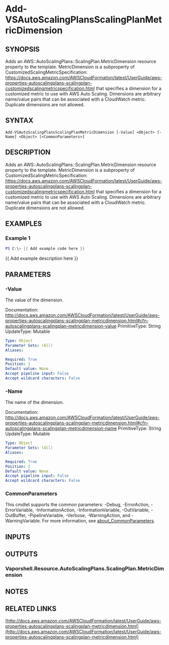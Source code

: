# Add-VSAutoScalingPlansScalingPlanMetricDimension

## SYNOPSIS
Adds an AWS::AutoScalingPlans::ScalingPlan.MetricDimension resource property to the template.
MetricDimension is a subproperty of CustomizedScalingMetricSpecification: https://docs.aws.amazon.com/AWSCloudFormation/latest/UserGuide/aws-properties-autoscalingplans-scalingplan-customizedscalingmetricspecification.html that specifies a dimension for a customized metric to use with AWS Auto Scaling.
Dimensions are arbitrary name/value pairs that can be associated with a CloudWatch metric.
Duplicate dimensions are not allowed.

## SYNTAX

```
Add-VSAutoScalingPlansScalingPlanMetricDimension [-Value] <Object> [-Name] <Object> [<CommonParameters>]
```

## DESCRIPTION
Adds an AWS::AutoScalingPlans::ScalingPlan.MetricDimension resource property to the template.
MetricDimension is a subproperty of CustomizedScalingMetricSpecification: https://docs.aws.amazon.com/AWSCloudFormation/latest/UserGuide/aws-properties-autoscalingplans-scalingplan-customizedscalingmetricspecification.html that specifies a dimension for a customized metric to use with AWS Auto Scaling.
Dimensions are arbitrary name/value pairs that can be associated with a CloudWatch metric.
Duplicate dimensions are not allowed.

## EXAMPLES

### Example 1
```powershell
PS C:\> {{ Add example code here }}
```

{{ Add example description here }}

## PARAMETERS

### -Value
The value of the dimension.

Documentation: http://docs.aws.amazon.com/AWSCloudFormation/latest/UserGuide/aws-properties-autoscalingplans-scalingplan-metricdimension.html#cfn-autoscalingplans-scalingplan-metricdimension-value
PrimitiveType: String
UpdateType: Mutable

```yaml
Type: Object
Parameter Sets: (All)
Aliases:

Required: True
Position: 1
Default value: None
Accept pipeline input: False
Accept wildcard characters: False
```

### -Name
The name of the dimension.

Documentation: http://docs.aws.amazon.com/AWSCloudFormation/latest/UserGuide/aws-properties-autoscalingplans-scalingplan-metricdimension.html#cfn-autoscalingplans-scalingplan-metricdimension-name
PrimitiveType: String
UpdateType: Mutable

```yaml
Type: Object
Parameter Sets: (All)
Aliases:

Required: True
Position: 2
Default value: None
Accept pipeline input: False
Accept wildcard characters: False
```

### CommonParameters
This cmdlet supports the common parameters: -Debug, -ErrorAction, -ErrorVariable, -InformationAction, -InformationVariable, -OutVariable, -OutBuffer, -PipelineVariable, -Verbose, -WarningAction, and -WarningVariable. For more information, see [about_CommonParameters](http://go.microsoft.com/fwlink/?LinkID=113216).

## INPUTS

## OUTPUTS

### Vaporshell.Resource.AutoScalingPlans.ScalingPlan.MetricDimension
## NOTES

## RELATED LINKS

[http://docs.aws.amazon.com/AWSCloudFormation/latest/UserGuide/aws-properties-autoscalingplans-scalingplan-metricdimension.html](http://docs.aws.amazon.com/AWSCloudFormation/latest/UserGuide/aws-properties-autoscalingplans-scalingplan-metricdimension.html)

